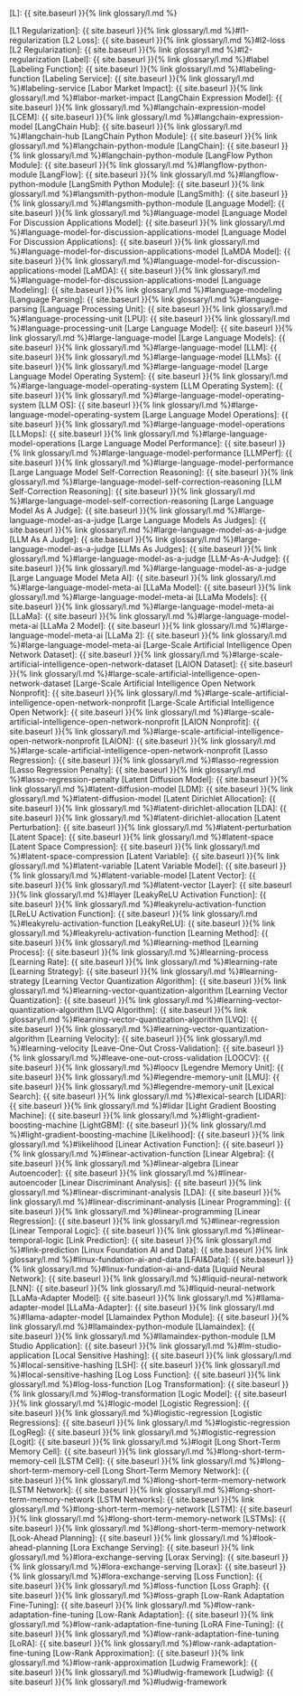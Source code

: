 [L]: {{ site.baseurl }}{% link glossary/l.md %}

[L1 Regularization]: {{ site.baseurl }}{% link glossary/l.md %}#l1-regularization
[L2 Loss]: {{ site.baseurl }}{% link glossary/l.md %}#l2-loss
[L2 Regularization]: {{ site.baseurl }}{% link glossary/l.md %}#l2-regularization
[Label]: {{ site.baseurl }}{% link glossary/l.md %}#label
[Labeling Function]: {{ site.baseurl }}{% link glossary/l.md %}#labeling-function
[Labeling Service]: {{ site.baseurl }}{% link glossary/l.md %}#labeling-service
[Labor Market Impact]: {{ site.baseurl }}{% link glossary/l.md %}#labor-market-impact
[LangChain Expression Model]: {{ site.baseurl }}{% link glossary/l.md %}#langchain-expression-model
[LCEM]: {{ site.baseurl }}{% link glossary/l.md %}#langchain-expression-model
[LangChain Hub]: {{ site.baseurl }}{% link glossary/l.md %}#langchain-hub
[LangChain Python Module]: {{ site.baseurl }}{% link glossary/l.md %}#langchain-python-module
[LangChain]: {{ site.baseurl }}{% link glossary/l.md %}#langchain-python-module
[LangFlow Python Module]: {{ site.baseurl }}{% link glossary/l.md %}#langflow-python-module
[LangFlow]: {{ site.baseurl }}{% link glossary/l.md %}#langflow-python-module
[LangSmith Python Module]: {{ site.baseurl }}{% link glossary/l.md %}#langsmith-python-module
[LangSmith]: {{ site.baseurl }}{% link glossary/l.md %}#langsmith-python-module
[Language Model]: {{ site.baseurl }}{% link glossary/l.md %}#language-model
[Language Model For Discussion Applications Model]: {{ site.baseurl }}{% link glossary/l.md %}#language-model-for-discussion-applications-model
[Language Model For Discussion Applications]: {{ site.baseurl }}{% link glossary/l.md %}#language-model-for-discussion-applications-model
[LaMDA Model]: {{ site.baseurl }}{% link glossary/l.md %}#language-model-for-discussion-applications-model
[LaMDA]: {{ site.baseurl }}{% link glossary/l.md %}#language-model-for-discussion-applications-model
[Language Modeling]: {{ site.baseurl }}{% link glossary/l.md %}#language-modeling
[Language Parsing]: {{ site.baseurl }}{% link glossary/l.md %}#language-parsing
[Language Processing Unit]: {{ site.baseurl }}{% link glossary/l.md %}#language-processing-unit
[LPU]: {{ site.baseurl }}{% link glossary/l.md %}#language-processing-unit
[Large Language Model]: {{ site.baseurl }}{% link glossary/l.md %}#large-language-model
[Large Language Models]: {{ site.baseurl }}{% link glossary/l.md %}#large-language-model
[LLM]: {{ site.baseurl }}{% link glossary/l.md %}#large-language-model
[LLMs]: {{ site.baseurl }}{% link glossary/l.md %}#large-language-model
[Large Language Model Operating System]: {{ site.baseurl }}{% link glossary/l.md %}#large-language-model-operating-system
[LLM Operating System]: {{ site.baseurl }}{% link glossary/l.md %}#large-language-model-operating-system
[LLM OS]: {{ site.baseurl }}{% link glossary/l.md %}#large-language-model-operating-system
[Large Language Model Operations]: {{ site.baseurl }}{% link glossary/l.md %}#large-language-model-operations
[LLMops]: {{ site.baseurl }}{% link glossary/l.md %}#large-language-model-operations
[Large Language Model Performance]: {{ site.baseurl }}{% link glossary/l.md %}#large-language-model-performance
[LLMPerf]: {{ site.baseurl }}{% link glossary/l.md %}#large-language-model-performance
[Large Language Model Self-Correction Reasoning]: {{ site.baseurl }}{% link glossary/l.md %}#large-language-model-self-correction-reasoning
[LLM Self-Correction Reasoning]: {{ site.baseurl }}{% link glossary/l.md %}#large-language-model-self-correction-reasoning
[Large Language Model As A Judge]: {{ site.baseurl }}{% link glossary/l.md %}#large-language-model-as-a-judge
[Large Language Models As Judges]: {{ site.baseurl }}{% link glossary/l.md %}#large-language-model-as-a-judge
[LLM As A Judge]: {{ site.baseurl }}{% link glossary/l.md %}#large-language-model-as-a-judge
[LLMs As Judges]: {{ site.baseurl }}{% link glossary/l.md %}#large-language-model-as-a-judge
[LLM-As-A-Judge]: {{ site.baseurl }}{% link glossary/l.md %}#large-language-model-as-a-judge
[Large Language Model Meta AI]: {{ site.baseurl }}{% link glossary/l.md %}#large-language-model-meta-ai
[LLaMa Model]: {{ site.baseurl }}{% link glossary/l.md %}#large-language-model-meta-ai
[LLaMa Models]: {{ site.baseurl }}{% link glossary/l.md %}#large-language-model-meta-ai
[LLaMa]: {{ site.baseurl }}{% link glossary/l.md %}#large-language-model-meta-ai
[LLaMa 2 Model]: {{ site.baseurl }}{% link glossary/l.md %}#large-language-model-meta-ai
[LLaMa 2]: {{ site.baseurl }}{% link glossary/l.md %}#large-language-model-meta-ai
[Large-Scale Artificial Intelligence Open Network Dataset]: {{ site.baseurl }}{% link glossary/l.md %}#large-scale-artificial-intelligence-open-network-dataset
[LAION Dataset]: {{ site.baseurl }}{% link glossary/l.md %}#large-scale-artificial-intelligence-open-network-dataset
[Large-Scale Artificial Intelligence Open Network Nonprofit]: {{ site.baseurl }}{% link glossary/l.md %}#large-scale-artificial-intelligence-open-network-nonprofit
[Large-Scale Artificial Intelligence Open Network]: {{ site.baseurl }}{% link glossary/l.md %}#large-scale-artificial-intelligence-open-network-nonprofit
[LAION Nonprofit]: {{ site.baseurl }}{% link glossary/l.md %}#large-scale-artificial-intelligence-open-network-nonprofit
[LAION]: {{ site.baseurl }}{% link glossary/l.md %}#large-scale-artificial-intelligence-open-network-nonprofit
[Lasso Regression]: {{ site.baseurl }}{% link glossary/l.md %}#lasso-regression
[Lasso Regression Penalty]: {{ site.baseurl }}{% link glossary/l.md %}#lasso-regression-penalty
[Latent Diffusion Model]: {{ site.baseurl }}{% link glossary/l.md %}#latent-diffusion-model
[LDM]: {{ site.baseurl }}{% link glossary/l.md %}#latent-diffusion-model
[Latent Dirichlet Allocation]: {{ site.baseurl }}{% link glossary/l.md %}#latent-dirichlet-allocation
[LDA]: {{ site.baseurl }}{% link glossary/l.md %}#latent-dirichlet-allocation
[Latent Perturbation]: {{ site.baseurl }}{% link glossary/l.md %}#latent-perturbation
[Latent Space]: {{ site.baseurl }}{% link glossary/l.md %}#latent-space
[Latent Space Compression]: {{ site.baseurl }}{% link glossary/l.md %}#latent-space-compression
[Latent Variable]: {{ site.baseurl }}{% link glossary/l.md %}#latent-variable
[Latent Variable Model]: {{ site.baseurl }}{% link glossary/l.md %}#latent-variable-model
[Latent Vector]: {{ site.baseurl }}{% link glossary/l.md %}#latent-vector
[Layer]: {{ site.baseurl }}{% link glossary/l.md %}#layer
[LeakyReLU Activation Function]: {{ site.baseurl }}{% link glossary/l.md %}#leakyrelu-activation-function
[LReLU Activation Function]: {{ site.baseurl }}{% link glossary/l.md %}#leakyrelu-activation-function
[LeakyReLU]: {{ site.baseurl }}{% link glossary/l.md %}#leakyrelu-activation-function
[Learning Method]: {{ site.baseurl }}{% link glossary/l.md %}#learning-method
[Learning Process]: {{ site.baseurl }}{% link glossary/l.md %}#learning-process
[Learning Rate]: {{ site.baseurl }}{% link glossary/l.md %}#learning-rate
[Learning Strategy]: {{ site.baseurl }}{% link glossary/l.md %}#learning-strategy
[Learning Vector Quantization Algorithm]: {{ site.baseurl }}{% link glossary/l.md %}#learning-vector-quantization-algorithm
[Learning Vector Quantization]: {{ site.baseurl }}{% link glossary/l.md %}#learning-vector-quantization-algorithm
[LVQ Algorithm]: {{ site.baseurl }}{% link glossary/l.md %}#learning-vector-quantization-algorithm
[LVQ]: {{ site.baseurl }}{% link glossary/l.md %}#learning-vector-quantization-algorithm
[Learning Velocity]: {{ site.baseurl }}{% link glossary/l.md %}#learning-velocity
[Leave-One-Out Cross-Validation]: {{ site.baseurl }}{% link glossary/l.md %}#leave-one-out-cross-validation
[LOOCV]: {{ site.baseurl }}{% link glossary/l.md %}#loocv
[Legendre Memory Unit]: {{ site.baseurl }}{% link glossary/l.md %}#legendre-memory-unit
[LMU]: {{ site.baseurl }}{% link glossary/l.md %}#legendre-memory-unit
[Lexical Search]: {{ site.baseurl }}{% link glossary/l.md %}#lexical-search
[LIDAR]: {{ site.baseurl }}{% link glossary/l.md %}#lidar
[Light Gradient Boosting Machine]: {{ site.baseurl }}{% link glossary/l.md %}#light-gradient-boosting-machine
[LightGBM]: {{ site.baseurl }}{% link glossary/l.md %}#light-gradient-boosting-machine
[Likelihood]: {{ site.baseurl }}{% link glossary/l.md %}#likelihood
[Linear Activation Function]: {{ site.baseurl }}{% link glossary/l.md %}#linear-activation-function
[Linear Algebra]: {{ site.baseurl }}{% link glossary/l.md %}#linear-algebra
[Linear Autoencoder]: {{ site.baseurl }}{% link glossary/l.md %}#linear-autoencoder
[Linear Discriminant Analysis]: {{ site.baseurl }}{% link glossary/l.md %}#linear-discriminant-analysis
[LDA]: {{ site.baseurl }}{% link glossary/l.md %}#linear-discriminant-analysis
[Linear Programming]: {{ site.baseurl }}{% link glossary/l.md %}#linear-programming
[Linear Regression]: {{ site.baseurl }}{% link glossary/l.md %}#linear-regression
[Linear Temporal Logic]: {{ site.baseurl }}{% link glossary/l.md %}#linear-temporal-logic
[Link Prediction]: {{ site.baseurl }}{% link glossary/l.md %}#link-prediction
[Linux Foundation AI and Data]: {{ site.baseurl }}{% link glossary/l.md %}#linux-fundation-ai-and-data
[LFAI&Data]: {{ site.baseurl }}{% link glossary/l.md %}#linux-fundation-ai-and-data
[Liquid Neural Network]: {{ site.baseurl }}{% link glossary/l.md %}#liquid-neural-network
[LNN]: {{ site.baseurl }}{% link glossary/l.md %}#liquid-neural-network
[LLaMa-Adapter Model]: {{ site.baseurl }}{% link glossary/l.md %}#llama-adapter-model
[LLaMa-Adapter]: {{ site.baseurl }}{% link glossary/l.md %}#llama-adapter-model
[Llamaindex Python Module]: {{ site.baseurl }}{% link glossary/l.md %}#llamaindex-python-module
[Llamaindex]: {{ site.baseurl }}{% link glossary/l.md %}#llamaindex-python-module
[LM Studio Application]: {{ site.baseurl }}{% link glossary/l.md %}#lm-studio-application
[Local Sensitive Hashing]: {{ site.baseurl }}{% link glossary/l.md %}#local-sensitive-hashing
[LSH]: {{ site.baseurl }}{% link glossary/l.md %}#local-sensitive-hashing
[Log Loss Function]: {{ site.baseurl }}{% link glossary/l.md %}#log-loss-function
[Log Transformation]: {{ site.baseurl }}{% link glossary/l.md %}#log-transformation
[Logic Model]: {{ site.baseurl }}{% link glossary/l.md %}#logic-model
[Logistic Regression]: {{ site.baseurl }}{% link glossary/l.md %}#logistic-regression
[Logistic Regressions]: {{ site.baseurl }}{% link glossary/l.md %}#logistic-regression
[LogReg]: {{ site.baseurl }}{% link glossary/l.md %}#logistic-regression
[Logit]: {{ site.baseurl }}{% link glossary/l.md %}#logit
[Long Short-Term Memory Cell]: {{ site.baseurl }}{% link glossary/l.md %}#long-short-term-memory-cell
[LSTM Cell]: {{ site.baseurl }}{% link glossary/l.md %}#long-short-term-memory-cell
[Long Short-Term Memory Network]: {{ site.baseurl }}{% link glossary/l.md %}#long-short-term-memory-network
[LSTM Network]: {{ site.baseurl }}{% link glossary/l.md %}#long-short-term-memory-network
[LSTM Networks]: {{ site.baseurl }}{% link glossary/l.md %}#long-short-term-memory-network
[LSTM]: {{ site.baseurl }}{% link glossary/l.md %}#long-short-term-memory-network
[LSTMs]: {{ site.baseurl }}{% link glossary/l.md %}#long-short-term-memory-network
[Look-Ahead Planning]: {{ site.baseurl }}{% link glossary/l.md %}#look-ahead-planning
[Lora Exchange Serving]: {{ site.baseurl }}{% link glossary/l.md %}#lora-exchange-serving
[Lorax Serving]: {{ site.baseurl }}{% link glossary/l.md %}#lora-exchange-serving
[Lorax]: {{ site.baseurl }}{% link glossary/l.md %}#lora-exchange-serving
[Loss Function]: {{ site.baseurl }}{% link glossary/l.md %}#loss-function
[Loss Graph]: {{ site.baseurl }}{% link glossary/l.md %}#loss-graph
[Low-Rank Adaptation Fine-Tuning]: {{ site.baseurl }}{% link glossary/l.md %}#low-rank-adaptation-fine-tuning
[Low-Rank Adaptation]: {{ site.baseurl }}{% link glossary/l.md %}#low-rank-adaptation-fine-tuning
[LoRA Fine-Tuning]: {{ site.baseurl }}{% link glossary/l.md %}#low-rank-adaptation-fine-tuning
[LoRA]: {{ site.baseurl }}{% link glossary/l.md %}#low-rank-adaptation-fine-tuning
[Low-Rank Approximation]: {{ site.baseurl }}{% link glossary/l.md %}#low-rank-approximation
[Ludwig Framework]: {{ site.baseurl }}{% link glossary/l.md %}#ludwig-framework
[Ludwig]: {{ site.baseurl }}{% link glossary/l.md %}#ludwig-framework
